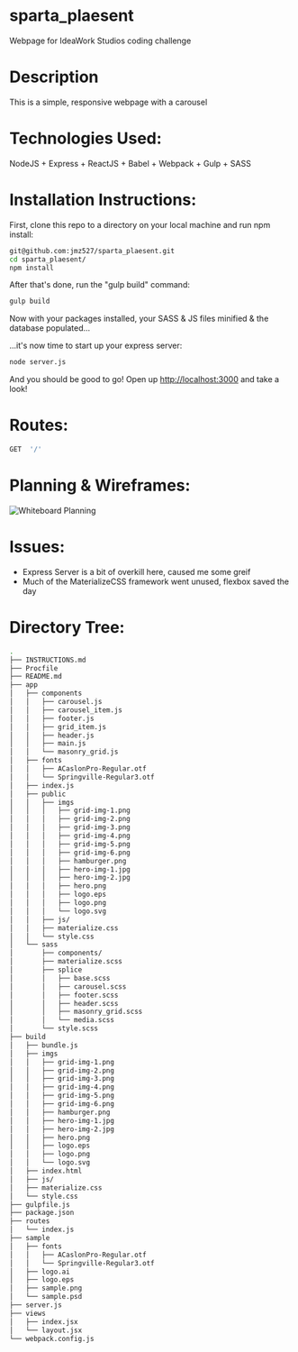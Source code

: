 # sparta_plaesent
Webpage for IdeaWork Studios coding challenge

# Description

This is a simple, responsive webpage with a carousel

# Technologies Used:

NodeJS + Express + ReactJS + Babel + Webpack + Gulp + SASS


# Installation Instructions:

First, clone this repo to a directory on your local machine and run npm install:

```sh
git@github.com:jmz527/sparta_plaesent.git
cd sparta_plaesent/
npm install
```

After that's done, run the "gulp build" command:

```sh
gulp build
```

Now with your packages installed, your SASS & JS files minified & the database populated...

...it's now time to start up your express server:

```sh
node server.js
```

And you should be good to go! Open up [http://localhost:3000](http://localhost:3000) and take a look!


# Routes:

```sh
GET  '/'
```

# Planning & Wireframes:

![Whiteboard Planning](http://i.imgur.com/FMrz8es.jpg)

# Issues:

- Express Server is a bit of overkill here, caused me some greif
- Much of the MaterializeCSS framework went unused, flexbox saved the day


# Directory Tree:

```sh
.
├── INSTRUCTIONS.md
├── Procfile
├── README.md
├── app
│   ├── components
│   │   ├── carousel.js
│   │   ├── carousel_item.js
│   │   ├── footer.js
│   │   ├── grid_item.js
│   │   ├── header.js
│   │   ├── main.js
│   │   └── masonry_grid.js
│   ├── fonts
│   │   ├── ACaslonPro-Regular.otf
│   │   └── Springville-Regular3.otf
│   ├── index.js
│   ├── public
│   │   ├── imgs
│   │   │   ├── grid-img-1.png
│   │   │   ├── grid-img-2.png
│   │   │   ├── grid-img-3.png
│   │   │   ├── grid-img-4.png
│   │   │   ├── grid-img-5.png
│   │   │   ├── grid-img-6.png
│   │   │   ├── hamburger.png
│   │   │   ├── hero-img-1.jpg
│   │   │   ├── hero-img-2.jpg
│   │   │   ├── hero.png
│   │   │   ├── logo.eps
│   │   │   ├── logo.png
│   │   │   └── logo.svg
│   │   ├── js/
│   │   ├── materialize.css
│   │   └── style.css
│   └── sass
│       ├── components/
│       ├── materialize.scss
│       ├── splice
│       │   ├── base.scss
│       │   ├── carousel.scss
│       │   ├── footer.scss
│       │   ├── header.scss
│       │   ├── masonry_grid.scss
│       │   └── media.scss
│       └── style.scss
├── build
│   ├── bundle.js
│   ├── imgs
│   │   ├── grid-img-1.png
│   │   ├── grid-img-2.png
│   │   ├── grid-img-3.png
│   │   ├── grid-img-4.png
│   │   ├── grid-img-5.png
│   │   ├── grid-img-6.png
│   │   ├── hamburger.png
│   │   ├── hero-img-1.jpg
│   │   ├── hero-img-2.jpg
│   │   ├── hero.png
│   │   ├── logo.eps
│   │   ├── logo.png
│   │   └── logo.svg
│   ├── index.html
│   ├── js/
│   ├── materialize.css
│   └── style.css
├── gulpfile.js
├── package.json
├── routes
│   └── index.js
├── sample
│   ├── fonts
│   │   ├── ACaslonPro-Regular.otf
│   │   └── Springville-Regular3.otf
│   ├── logo.ai
│   ├── logo.eps
│   ├── sample.png
│   └── sample.psd
├── server.js
├── views
│   ├── index.jsx
│   └── layout.jsx
└── webpack.config.js
```

